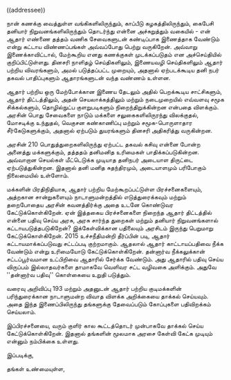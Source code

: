 ((addressee))

நான் கணக்கு வைத்துள்ள வங்கிகளிலிருந்தும், காப்பீடு கழகத்திலிருந்தும், கைபேசி தனியார் நிறுவனங்களிலிருந்தும் தொடர்ந்து என்னை அச்சுறுத்தும் வகையில் - என் ஆதார் எண்ணை தத்தம் வணிக சேவைகளுடன் கண்டிப்பாக இணைத்தாக வேண்டும் என்று கட்டாய விண்ணப்பங்கள் அவ்வப்போது பெற்று வருகிறேன். அவ்வாறு இணைக்காவிட்டால், மேற்கூறிய எனது கணக்குகள் முடக்கப்படுதம் என அச்செய்தியில் குறிப்பிட்டுள்ளது. தினசரி நாளிதழ் செய்திகளிலும், இணையவழி செய்திகளிலும் ஆதார் பற்றிய விவரங்களும், அமல் படுத்தப்பட்ட முறையும், அதனால் ஏற்படக்கூடிய தனி நபர் தகவல் பாதிப்புகளும் ஆதாரங்களுடன் வந்த வண்ணம் உள்ளன.

ஆதார் பற்றிய ஒரு மேற்போக்கான இணைய தேடலும் அதில் பெறக்கூடிய சாட்சிகளும், ஆதார் திட்டத்திலும், அதன் செயலாக்கத்திலும் மற்றும் நடைமுறையில் எவ்வளவு சமூக சிக்கல்களும், தொழில்நுட்ப குளறுபடிகளும் நிறைந்திறுக்கின்றன என்பதை விளக்கும். அரசின் பொது சேவைகளை நாடும் மக்களை சலுகைகளிலிருரந்து விலக்குதல், மோசடிக்கு உந்துதல், வெகுசன கண்காணிப்பு மற்றும் சமூக-பொருளாதார சீர்கேடுகளுக்கும், அதனால் ஏற்படும் துயரங்களும் தினசரி அதிகரித்து வருகின்றன.

அரசின் 210 பொதுத்துறைகளிலிருந்து ஏற்பட்ட தகவல் கசிவு என்னை போன்ற அனைத்து மக்களுக்கும், தத்ததம் தனிமனித உரிமைகள் பாதிக்கப்படுகின்றன. அவ்வாறான செயல்கள் மீட்டெடுக்க முடியாத தனிநபர் அடையாள திருட்டை ஏற்படுத்துகின்றன. இதனால் தனி மனித சுதந்திரமும், அடையாளமும் பரிபோகும் நிலைமையில் உள்ளோம்.

மக்களின் பிரதிநிதியாக, ஆதார் பற்றிய மேற்கூறப்பட்டுள்ள பிரச்சனைகளையும், அத்றகான சான்றுகளையும் நாடாளுமன்றத்தில் எடுத்துரைக்கவும் மற்றும் தறைபோதைய அரசின் கவனத்திர்க்கு அதை உடனே கொண்டுவர கேட்டுக்கொள்கிறேன். ஏன் இத்தகைய பிரச்சனைகளை நிறைந்த ஆதார் திட்டத்தில் என்னை பதிவு செய்ய அரசு, அரசு சார்ந்த துறைகள் மற்றும் தனியார் நிறுவனங்களால் கட்டாயபடுத்தபடுகிறேன்? இக்கேள்விக்கான பதிலையும் அரசிடம் இருந்து பெறுமாறு கேட்டுக்கொள்கிறேன். 2015 உச்சநீதிமன்றி தீர்ப்பின் படி, ஆதார் கட்டாயமாக்கப்படுவது சட்டப்படி குற்றமாகும். ஆதலால் ஆதார் காட்டாயப்பதிவை நீக்க வேண்டும் என்று உரிமையோடு கேட்டுக்கொள்கிறேன். தன்னார்வ நீக்கலுக்கான் சட்டப்பூர்வமான உட்பிறிவை ஆதாரில் சேர்க்க வேண்டும். அது ஆதாரில் பதிவு செய்ய விருப்பம் இல்லாதவர்களை தாமாகவே வெளிவர சட்ட வழிவகை அளிக்கும். அதுவே ''தன்னார்வ பதிவு'' கொள்கையை உறுதி படுத்தும்.

வரைவு அறிவிப்பு 193 மற்றும் அதனுடன் ஆதார் பற்றிய குடிமக்களின் பரிந்துரைக்கான நாடாளுமன்ற விவாத விளக்க அறிக்கையை தாக்கல் செய்யவும். அதை இந்த இணைப்பிலிருந்து தங்களுக்கு தேவைப்படும் கோப்புகளை பதிவிறக்கம் செய்யலாம்.

இப்பிரச்சனையை, வரும் குளிர் கால கூட்டத்தொடர் முன்பாகவே தாக்கல் செய்ய கேட்டுக்கொள்கிறேன். இதனால் தங்களின் மூலமாக அரசை கேள்வி கேட்க முடியும் என்னும் நம்பிக்கை உள்ளது.

இப்படிக்கு,

தங்கள் உண்மையுள்ள,

[^1]: http://www.livemint.com/Opinion/FNWYVUxeXUw8rHbdirTe4H/Hunger-Starvation-and-Aadhaar.html
[^2]: http://indianexpress.com/article/opinion/columns/a-welfare-test-for-aadhaar-upa-nda-aadhaar-card-4921582/
[^3]: https://scroll.in/article/852689/sophisticated-aadhaar-related-bank-fraud-has-left-police-in-delhi-and-noida-baffled
[^4]: http://www.wired.co.uk/article/india-aadhaar-biometrics-privacy
[^5]: https://tech.economictimes.indiatimes.com/news/corporate/210-govt-websites-made-public-aadhaar-details-uidai/61719345
[^6]: https://scroll.in/article/833230/explainer-aadhaar-is-vulnerable-to-identity-theft-because-of-its-design-and-the-way-it-is-used
